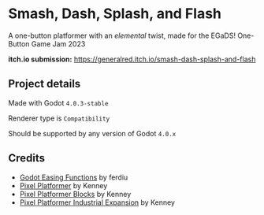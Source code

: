 # Smash, Dash, Splash, and Flash

A one-button platformer with an _elemental_ twist,
made for the EGaDS! One-Button Game Jam 2023

**itch.io submission:** <https://generalred.itch.io/smash-dash-splash-and-flash>

## Project details

Made with Godot `4.0.3-stable`

Renderer type is `Compatibility`

Should be supported by any version of Godot `4.0.x`

## Credits

- [Godot Easing Functions](https://github.com/ferdiu/godot-easing-functions) by
  ferdiu
- [Pixel Platformer](https://kenney.nl/assets/pixel-platformer) by Kenney
- [Pixel Platformer Blocks](https://kenney.nl/assets/pixel-platformer-blocks) by
  Kenney
- [Pixel Platformer Industrial Expansion](https://kenney.nl/assets/pixel-platformer-industrial-expansion)
  by Kenney
